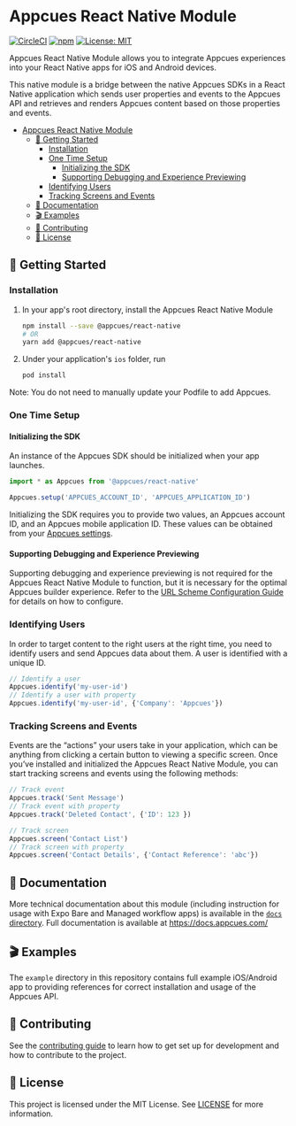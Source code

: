 # Appcues React Native Module

[![CircleCI](https://circleci.com/gh/appcues/appcues-react-native-module/tree/main.svg?style=shield)](https://circleci.com/gh/appcues/appcues-react-native-module/tree/main)
[![npm](https://img.shields.io/npm/v/@appcues/react-native.svg?logo=npm&logoColor=fff&label=NPM+package&color=limegreen)](https://www.npmjs.com/package/@appcues/react-native)
[![License: MIT](https://img.shields.io/badge/license-MIT-green.svg)](https://github.com/appcues/appcues-react-native-module/blob/main/LICENSE)

Appcues React Native Module allows you to integrate Appcues experiences into your React Native apps for iOS and Android devices.

This native module is a bridge between the native Appcues SDKs in a React Native application which sends user properties and events to the Appcues API and retrieves and renders Appcues content based on those properties and events.

- [Appcues React Native Module](#appcues-react-native-module)
  - [🚀 Getting Started](#-getting-started)
    - [Installation](#installation)
    - [One Time Setup](#one-time-setup)
      - [Initializing the SDK](#initializing-the-sdk)
      - [Supporting Debugging and Experience Previewing](#supporting-debugging-and-experience-previewing)
    - [Identifying Users](#identifying-users)
    - [Tracking Screens and Events](#tracking-screens-and-events)
  - [📝 Documentation](#-documentation)
  - [🎬 Examples](#-examples)
  - [👷 Contributing](#-contributing)
  - [📄 License](#-license)

## 🚀 Getting Started

### Installation

1. In your app's root directory, install the Appcues React Native Module
   ```sh
   npm install --save @appcues/react-native
   # OR
   yarn add @appcues/react-native
   ```
2. Under your application's `ios` folder, run
   ```sh
   pod install
   ```

Note: You do not need to manually update your Podfile to add Appcues.

### One Time Setup

#### Initializing the SDK

An instance of the Appcues SDK should be initialized when your app launches.

```js
import * as Appcues from '@appcues/react-native'

Appcues.setup('APPCUES_ACCOUNT_ID', 'APPCUES_APPLICATION_ID')
```

Initializing the SDK requires you to provide two values, an Appcues account ID, and an Appcues mobile application ID. These values can be obtained from your [Appcues settings](https://studio.appcues.com/settings/account).

#### Supporting Debugging and Experience Previewing

Supporting debugging and experience previewing is not required for the Appcues React Native Module to function, but it is necessary for the optimal Appcues builder experience. Refer to the [URL Scheme Configuration Guide](https://github.com/appcues/appcues-react-native-module/blob/main/docs/URLSchemeConfiguring.md) for details on how to configure.

### Identifying Users

In order to target content to the right users at the right time, you need to identify users and send Appcues data about them. A user is identified with a unique ID.

```js
// Identify a user
Appcues.identify('my-user-id')
// Identify a user with property
Appcues.identify('my-user-id', {'Company': 'Appcues'})
```

### Tracking Screens and Events

Events are the “actions” your users take in your application, which can be anything from clicking a certain button to viewing a specific screen. Once you’ve installed and initialized the Appcues React Native Module, you can start tracking screens and events using the following methods:

```js
// Track event
Appcues.track('Sent Message')
// Track event with property
Appcues.track('Deleted Contact', {'ID': 123 })

// Track screen
Appcues.screen('Contact List')
// Track screen with property
Appcues.screen('Contact Details', {'Contact Reference': 'abc'})
```

## 📝 Documentation

More technical documentation about this module (including instruction for usage with Expo Bare and Managed workflow apps) is available in the [`docs` directory](https://github.com/appcues/appcues-react-native-module/tree/main/docs). Full documentation is available at https://docs.appcues.com/

## 🎬 Examples

The `example` directory in this repository contains full example iOS/Android app to providing references for correct installation and usage of the Appcues API.

## 👷 Contributing

See the [contributing guide](https://github.com/appcues/appcues-react-native-module/blob/main/CONTRIBUTING.md) to learn how to get set up for development and how to contribute to the project.

## 📄 License

This project is licensed under the MIT License. See [LICENSE](https://github.com/appcues/appcues-react-native-module/blob/main/LICENSE) for more information.
